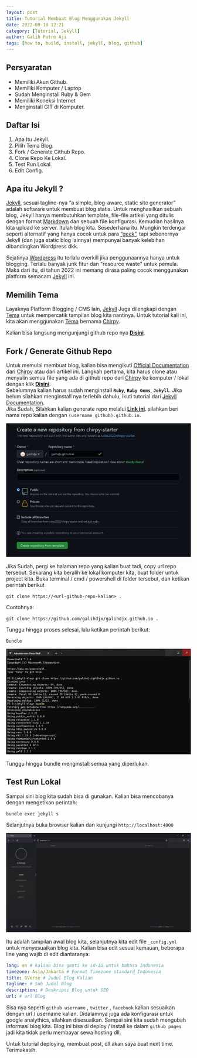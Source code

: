 ```yaml
---
layout: post
title: Tutorial Membuat Blog Menggunakan Jekyll
date: 2022-09-18 12:21
category: [Tutorial, Jekyll]
author: Galih Putro Aji
tags: [how to, build, install, jekyll, blog, github]
---
```


## Persyaratan

- Memiliki Akun Github.
- Memiliki Komputer / Laptop
- Sudah Menginstall Ruby & Gem
- Memiliki Koneksi Internet
- Menginstall GIT di Komputer.

## Daftar Isi

1. Apa Itu Jekyll.
2. Pilih Tema Blog.
3. Fork / Generate Github Repo.
4. Clone Repo Ke Lokal.
5. Test Run Lokal.
6. Edit Config.

## Apa itu Jekyll ?

[Jekyll](https://jekyllrb.com/), sesuai tagline-nya “a simple, blog-aware, static site generator” adalah software untuk membuat blog statis. Untuk menghasilkan sebuah blog, Jekyll hanya membutuhkan template, file-file artikel yang ditulis dengan format [Markdown](https://www.markdownguide.org/) dan sebuah file konfigurasi. Kemudian hasilnya kita upload ke server. Itulah blog kita. Sesederhana itu. Mungkin terdengar seperti alternatif yang hanya cocok untuk para [“geek”](https://id.wikipedia.org/wiki/Geek), tapi sebenernya Jekyll (dan juga static blog lainnya) mempunyai banyak kelebihan dibandingkan Wordpress dkk.

Sejatinya [Wordpress](https://wordpress.com) itu terlalu overkill jika penggunaannya hanya untuk blogging. Terlalu banyak junk fitur dan "resource waste" untuk pemula.  
Maka dari itu, di tahun 2022 ini memang dirasa paling cocok menggunakan platform semacam [Jekyll](https://jekyllrb.com/) ini.

## Memilih Tema

Layaknya Platform Blogging / CMS lain, [Jekyll](https://jekyllrb.com) Juga dilengkapi dengan [Tema](http://jekyllthemes.org/) untuk mempercatik tampilan blog kita nantinya. Untuk tutorial kali ini, kita akan menggunakan [Tema](http://jekyllthemes.org/) bernama [Chirpy](https://github.com/cotes2020/jekyll-theme-chirpy/).

Kalian bisa langsung mengunjungi github repo nya [**Disini**](https://github.com/cotes2020/jekyll-theme-chirpy/).

## Fork / Generate Github Repo

Untuk memulai membuat blog, kalian bisa mengikuti [Official Documentation](https://chirpy.cotes.page/posts/getting-started/) dari [Chirpy](https://github.com/cotes2020/jekyll-theme-chirpy/) atau dari artikel ini. Langkah pertama, kita harus clone atau menyalin semua file yang ada di github repo dari [Chirpy](https://github.com/cotes2020/jekyll-theme-chirpy/) ke komputer / lokal dengan klik [**Disini**](https://github.com/cotes2020/chirpy-starter/generate).  
Sebelumnya kalian harus sudah menginstall **`Ruby`**, **`Ruby Gems`**, **`Jekyll`**. Jika belum silahkan menginstall nya terlebih dahulu, ikuti tutorial dari [Jekyll Documentation](https://jekyllrb.com/docs/installation/).  
Jika Sudah, Silahkan kalian generate repo melalui [**Link ini**](https://github.com/cotes2020/chirpy-starter/generate).
silahkan beri nama repo kalian dengan `(username_github).github.io`.

![Generate Repo!](/assets/img/tutorial-jekyll/generate-repo.png)

Jika Sudah, pergi ke halaman repo yang kalian buat tadi, copy url repo tersebut. Sekarang kita beralih ke lokal komputer kita, buat folder untuk project kita.
Buka terminal / cmd / powershell di folder tersebut, dan ketikan perintah berikut

```console
git clone https://<url-github-repo-kalian> .
```

Contohnya:

```console
git clone https://github.com/galihdjx/galihdjx.github.io .
```

Tunggu hingga proses selesai, lalu ketikan perintah berikut:

```console
Bundle
```

![Console!](/assets/img/tutorial-jekyll/console.png)

Tunggu hingga bundle menginstall semua yang diperlukan.

## Test Run Lokal

Sampai sini blog kita sudah bisa di gunakan. Kalian bisa mencobanya dengan mengetikan perintah:

```console
bundle exec jekyll s
```

Selanjutnya buka browser kalian dan kunjungi `http://localhost:4000`

![local-test!](/assets/img/tutorial-jekyll/local-test.png)

Itu adalah tampilan awal blog kita, selanjutnya kita edit file `_config.yml` untuk menyesuaikan blog kita. Kalian bisa edit sesuai kemauan, beberapa line yang wajib di edit diantaranya:

```yml
lang: en # kalian bisa ganti ke id-ID untuk bahasa Indonesia
timezone: Asia/Jakarta # Format Timezone standard Indonesia
title: GVerse # Judul Blog Kalian
tagline: # Sub Judul Blog
description: # Deskripsi Blog untuk SEO
url: # url Blog
```

Sisa nya seperti `github username` , `twitter` , `facebook` kalian sesuaikan dengan url / username kalian. Didalamnya juga ada konfigurasi untuk google analythics, silahkan disesuaikan. Sampai sini kita sudah mengubah informasi blog kita.
Blog ini bisa di deploy / install ke dalam `github pages` jadi kita tidak perlu membayar sewa hosting dll.

Untuk tutorial deploying, membuat post, dll akan saya buat next time. Terimakasih.
